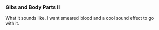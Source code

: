 ### Gibs and Body Parts II
What it sounds like. I want smeared blood and a cool sound effect to go with it.